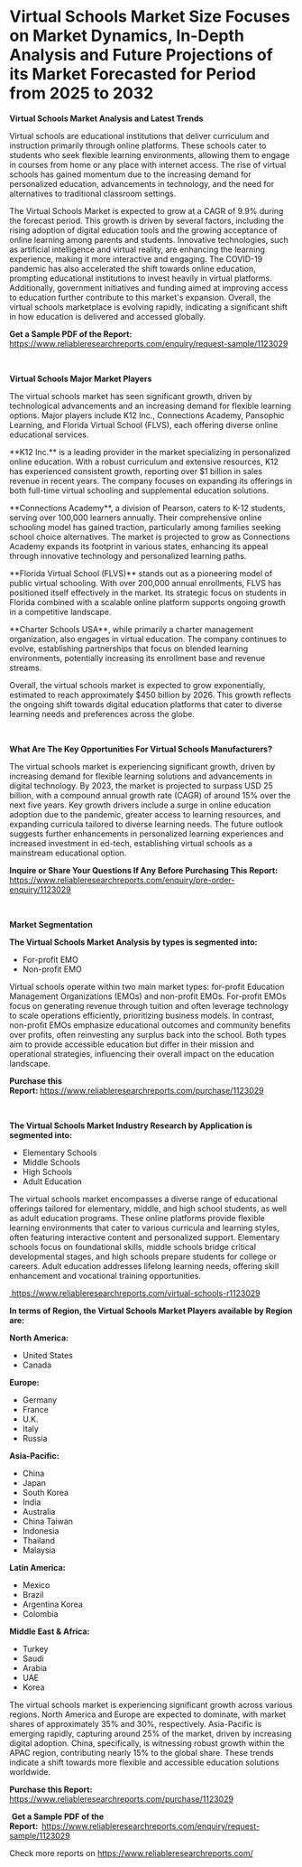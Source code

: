 <p><h1>Virtual Schools Market Size Focuses on Market Dynamics, In-Depth Analysis and Future Projections of its Market Forecasted for Period from 2025 to 2032</h1></p><p><strong>Virtual Schools Market Analysis and Latest Trends</strong></p>
<p><p>Virtual schools are educational institutions that deliver curriculum and instruction primarily through online platforms. These schools cater to students who seek flexible learning environments, allowing them to engage in courses from home or any place with internet access. The rise of virtual schools has gained momentum due to the increasing demand for personalized education, advancements in technology, and the need for alternatives to traditional classroom settings.</p><p>The Virtual Schools Market is expected to grow at a CAGR of 9.9% during the forecast period. This growth is driven by several factors, including the rising adoption of digital education tools and the growing acceptance of online learning among parents and students. Innovative technologies, such as artificial intelligence and virtual reality, are enhancing the learning experience, making it more interactive and engaging. The COVID-19 pandemic has also accelerated the shift towards online education, prompting educational institutions to invest heavily in virtual platforms. Additionally, government initiatives and funding aimed at improving access to education further contribute to this market's expansion. Overall, the virtual schools marketplace is evolving rapidly, indicating a significant shift in how education is delivered and accessed globally.</p></p>
<p><strong>Get a Sample PDF of the Report:&nbsp;</strong> <a href="https://www.reliableresearchreports.com/enquiry/request-sample/1123029?utm_campaign=2203&utm_medium=2&utm_source=Github&utm_content=ia&utm_term=09032025&utm_id=virtual-schools">https://www.reliableresearchreports.com/enquiry/request-sample/1123029</a></p>
<p>&nbsp;</p>
<p><strong>Virtual Schools Major Market Players</strong></p>
<p><p>The virtual schools market has seen significant growth, driven by technological advancements and an increasing demand for flexible learning options. Major players include K12 Inc., Connections Academy, Pansophic Learning, and Florida Virtual School (FLVS), each offering diverse online educational services.</p><p>**K12 Inc.** is a leading provider in the market specializing in personalized online education. With a robust curriculum and extensive resources, K12 has experienced consistent growth, reporting over $1 billion in sales revenue in recent years. The company focuses on expanding its offerings in both full-time virtual schooling and supplemental education solutions.</p><p>**Connections Academy**, a division of Pearson, caters to K-12 students, serving over 100,000 learners annually. Their comprehensive online schooling model has gained traction, particularly among families seeking school choice alternatives. The market is projected to grow as Connections Academy expands its footprint in various states, enhancing its appeal through innovative technology and personalized learning paths.</p><p>**Florida Virtual School (FLVS)** stands out as a pioneering model of public virtual schooling. With over 200,000 annual enrollments, FLVS has positioned itself effectively in the market. Its strategic focus on students in Florida combined with a scalable online platform supports ongoing growth in a competitive landscape.</p><p>**Charter Schools USA**, while primarily a charter management organization, also engages in virtual education. The company continues to evolve, establishing partnerships that focus on blended learning environments, potentially increasing its enrollment base and revenue streams.</p><p>Overall, the virtual schools market is expected to grow exponentially, estimated to reach approximately $450 billion by 2026. This growth reflects the ongoing shift towards digital education platforms that cater to diverse learning needs and preferences across the globe.</p></p>
<p>&nbsp;</p>
<p><strong>What Are The Key Opportunities For Virtual Schools Manufacturers?</strong></p>
<p><p>The virtual schools market is experiencing significant growth, driven by increasing demand for flexible learning solutions and advancements in digital technology. By 2023, the market is projected to surpass USD 25 billion, with a compound annual growth rate (CAGR) of around 15% over the next five years. Key growth drivers include a surge in online education adoption due to the pandemic, greater access to learning resources, and expanding curricula tailored to diverse learning needs. The future outlook suggests further enhancements in personalized learning experiences and increased investment in ed-tech, establishing virtual schools as a mainstream educational option.</p></p>
<p><strong>Inquire or Share Your Questions If Any Before Purchasing This Report:</strong> <a href="https://www.reliableresearchreports.com/enquiry/pre-order-enquiry/1123029?utm_campaign=2203&utm_medium=2&utm_source=Github&utm_content=ia&utm_term=09032025&utm_id=virtual-schools">https://www.reliableresearchreports.com/enquiry/pre-order-enquiry/1123029</a></p>
<p>&nbsp;</p>
<p><strong>Market Segmentation</strong></p>
<p><strong>The Virtual Schools Market Analysis by types is segmented into:</strong></p>
<p><ul><li>For-profit EMO</li><li>Non-profit EMO</li></ul></p>
<p><p>Virtual schools operate within two main market types: for-profit Education Management Organizations (EMOs) and non-profit EMOs. For-profit EMOs focus on generating revenue through tuition and often leverage technology to scale operations efficiently, prioritizing business models. In contrast, non-profit EMOs emphasize educational outcomes and community benefits over profits, often reinvesting any surplus back into the school. Both types aim to provide accessible education but differ in their mission and operational strategies, influencing their overall impact on the education landscape.</p></p>
<p><strong>Purchase this Report:&nbsp;</strong><a href="https://www.reliableresearchreports.com/purchase/1123029?utm_campaign=2203&utm_medium=2&utm_source=Github&utm_content=ia&utm_term=09032025&utm_id=virtual-schools">https://www.reliableresearchreports.com/purchase/1123029</a></p>
<p>&nbsp;</p>
<p><strong>The Virtual Schools Market Industry Research by Application is segmented into:</strong></p>
<p><ul><li>Elementary Schools</li><li>Middle Schools</li><li>High Schools</li><li>Adult Education</li></ul></p>
<p><p>The virtual schools market encompasses a diverse range of educational offerings tailored for elementary, middle, and high school students, as well as adult education programs. These online platforms provide flexible learning environments that cater to various curricula and learning styles, often featuring interactive content and personalized support. Elementary schools focus on foundational skills, middle schools bridge critical developmental stages, and high schools prepare students for college or careers. Adult education addresses lifelong learning needs, offering skill enhancement and vocational training opportunities.</p></p>
<p><a href="https://www.reliableresearchreports.com/virtual-schools-r1123029?utm_campaign=2203&utm_medium=2&utm_source=Github&utm_content=ia&utm_term=09032025&utm_id=virtual-schools">&nbsp;https://www.reliableresearchreports.com/virtual-schools-r1123029</a></p>
<p><strong>In terms of Region, the Virtual Schools Market Players available by Region are:</strong></p>
<p>
    <p> <strong> North America: </strong>
        <ul>
            <li>United States</li>
            <li>Canada</li>
        </ul>
        </p> 
    <p> <strong> Europe: </strong>
        <ul>
            <li>Germany</li>
            <li>France</li>
            <li>U.K.</li>
            <li>Italy</li>
            <li>Russia</li>
        </ul>
        </p> 
    <p> <strong> Asia-Pacific: </strong>
        <ul>
            <li>China</li>
            <li>Japan</li>
            <li>South Korea</li>
            <li>India</li>
            <li>Australia</li>
            <li>China Taiwan</li>
            <li>Indonesia</li>
            <li>Thailand</li>
            <li>Malaysia</li>
        </ul>
        </p> 
    <p> <strong> Latin America: </strong>
        <ul>
            <li>Mexico</li>
            <li>Brazil</li>
            <li>Argentina Korea</li>
            <li>Colombia</li>
        </ul>
        </p> 
    <p> <strong> Middle East & Africa: </strong>
        <ul>
            <li>Turkey</li>
            <li>Saudi</li>
            <li>Arabia</li>
            <li>UAE</li>
            <li>Korea</li>
        </ul>
    </p>
    </p>
<p><p>The virtual schools market is experiencing significant growth across various regions. North America and Europe are expected to dominate, with market shares of approximately 35% and 30%, respectively. Asia-Pacific is emerging rapidly, capturing around 25% of the market, driven by increasing digital adoption. China, specifically, is witnessing robust growth within the APAC region, contributing nearly 15% to the global share. These trends indicate a shift towards more flexible and accessible education solutions worldwide.</p></p>
<p><strong>Purchase this Report: </strong><a href="https://www.reliableresearchreports.com/purchase/1123029?utm_campaign=2203&utm_medium=2&utm_source=Github&utm_content=ia&utm_term=09032025&utm_id=virtual-schools">https://www.reliableresearchreports.com/purchase/1123029</a></p>
<p>&nbsp;<strong>Get a Sample PDF of the Report:&nbsp;&nbsp;</strong><a href="https://www.reliableresearchreports.com/enquiry/request-sample/1123029?utm_campaign=2203&utm_medium=2&utm_source=Github&utm_content=ia&utm_term=09032025&utm_id=virtual-schools">https://www.reliableresearchreports.com/enquiry/request-sample/1123029</a></p>
<p><strong></strong></p>
<p>Check more reports on <a href="https://www.reliableresearchreports.com/?utm_campaign=2203&utm_medium=2&utm_source=Github&utm_content=ia&utm_term=09032025&utm_id=virtual-schools">https://www.reliableresearchreports.com/</a></p>